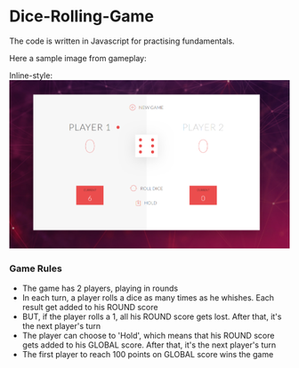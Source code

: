 # Dice-Rolling-Game

The code is written in Javascript for practising fundamentals.

Here a sample image from gameplay:

Inline-style: 
![Game](img/game.png "Game Image")

### Game Rules

* The game has 2 players, playing in rounds
* In each turn, a player rolls a dice as many times as he whishes. Each result get added to his ROUND score
* BUT, if the player rolls a 1, all his ROUND score gets lost. After that, it's the next player's turn
* The player can choose to 'Hold', which means that his ROUND score gets added to his GLOBAL score. After that, it's the next player's turn
* The first player to reach 100 points on GLOBAL score wins the game
